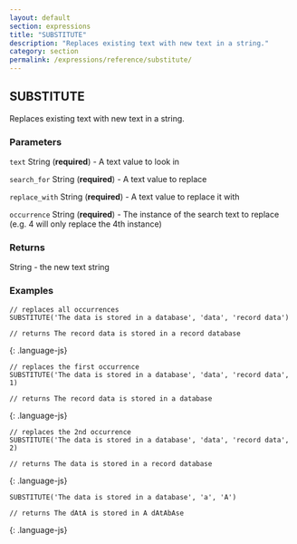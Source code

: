```yaml
---
layout: default
section: expressions
title: "SUBSTITUTE"
description: "Replaces existing text with new text in a string."
category: section
permalink: /expressions/reference/substitute/
---
```


## SUBSTITUTE

Replaces existing text with new text in a string.

### Parameters

`text` String (__required__) - A text value to look in

`search_for` String (__required__) - A text value to replace

`replace_with` String (__required__) - A text value to replace it with

`occurrence` String (__required__) - The instance of the search text to replace (e.g. 4 will only replace the 4th instance)

### Returns

String - the new text string

### Examples

~~~
// replaces all occurrences
SUBSTITUTE('The data is stored in a database', 'data', 'record data')

// returns The record data is stored in a record database
~~~
{: .language-js}


~~~
// replaces the first occurrence
SUBSTITUTE('The data is stored in a database', 'data', 'record data', 1)

// returns The record data is stored in a database
~~~
{: .language-js}


~~~
// replaces the 2nd occurrence
SUBSTITUTE('The data is stored in a database', 'data', 'record data', 2)

// returns The data is stored in a record database
~~~
{: .language-js}


~~~
SUBSTITUTE('The data is stored in a database', 'a', 'A')

// returns The dAtA is stored in A dAtAbAse
~~~
{: .language-js}